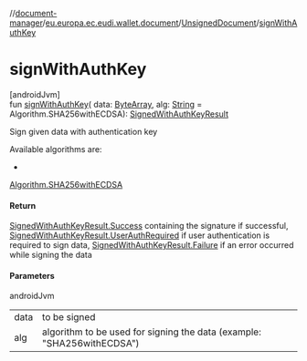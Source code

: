 //[document-manager](../../../index.md)/[eu.europa.ec.eudi.wallet.document](../index.md)/[UnsignedDocument](index.md)/[signWithAuthKey](sign-with-auth-key.md)

# signWithAuthKey

[androidJvm]\
fun [signWithAuthKey](sign-with-auth-key.md)(
data: [ByteArray](https://kotlinlang.org/api/latest/jvm/stdlib/kotlin/-byte-array/index.html),
alg: [String](https://kotlinlang.org/api/latest/jvm/stdlib/kotlin/-string/index.html) =
Algorithm.SHA256withECDSA): [SignedWithAuthKeyResult](../-signed-with-auth-key-result/index.md)

Sign given data with authentication key

Available algorithms are:

-
[Algorithm.SHA256withECDSA](../-algorithm/-companion/-s-h-a256with-e-c-d-s-a.md)

#### Return

[SignedWithAuthKeyResult.Success](../-signed-with-auth-key-result/-success/index.md) containing the
signature if
successful, [SignedWithAuthKeyResult.UserAuthRequired](../-signed-with-auth-key-result/-user-auth-required/index.md)
if user authentication is required to sign
data, [SignedWithAuthKeyResult.Failure](../-signed-with-auth-key-result/-failure/index.md) if an
error occurred while signing the data

#### Parameters

androidJvm

|      |                                                                                  |
|------|----------------------------------------------------------------------------------|
| data | to be signed                                                                     |
| alg  | algorithm to be used for signing the data (example: &quot;SHA256withECDSA&quot;) |
